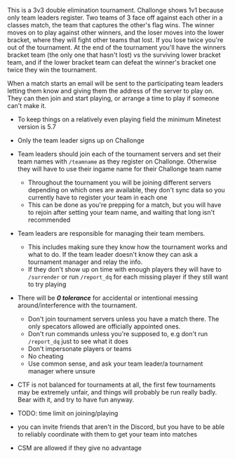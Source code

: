This is a 3v3 double elimination tournament. Challonge shows 1v1 because only team leaders register.
Two teams of 3 face off against each other in a classes match, the team that captures the other's flag wins. The winner moves on to play against other winners, and the loser moves into the lower bracket, where they will fight other teams that lost.
If you lose twice you're out of the tournament. At the end of the tournament you'll have the winners bracket team (the only one that hasn't lost) vs the surviving lower bracket team, and if the lower bracket team can defeat the winner's bracket one twice they win the tournament.

When a match starts an email will be sent to the participating team leaders letting them know and giving them the address of the server to play on.
They can then join and start playing, or arrange a time to play if someone can't make it.

- To keep things on a relatively even playing field the minimum Minetest version is 5.7
- Only the team leader signs up on Challonge
- Team leaders should join each of the tournament servers and set their team names with `/teamname` as they register on Challonge. Otherwise they will have to use their ingame name for their Challonge team name
  - Throughout the tournament you will be joining different servers depending on which ones are available, they don't sync data so you currently have to register your team in each one
  - This can be done as you're prepping for a match, but you will have to rejoin after setting your team name, and waiting that long isn't recommended
- Team leaders are responsible for managing their team members.
  - This includes making sure they know how the tournament works and what to do. If the team leader doesn't know they can ask a tournament manager and relay the info.
  - If they don't show up on time with enough players they will have to `/surrender` or run `/report_dq` for each missing player if they still want to try playing
- There will be *__0 tolerance__* for accidental or intentional messing around/interference with the tournament.
  - Don't join tournament servers unless you have a match there. The only specators allowed are officially appointed ones.
  - Don't run commands unless you're supposed to, e.g don't run `/report_dq` just to see what it does
  - Don't impersonate players or teams
  - No cheating
  - Use common sense, and ask your team leader/a tournament manager where unsure
- CTF is not balanced for tournaments at all, the first few tournaments may be extremely unfair, and things will probably be run really badly. Bear with it, and try to have fun anyway.


- TODO: time limit on joining/playing
-  you can invite friends that aren't in the Discord, but you have to be able to reliably coordinate with them to get your team into matches
- CSM are allowed if they give no advantage